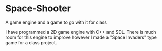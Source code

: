 # Space-Shooter
A game engine and a game to go with it for class

I have programmed a 2D game engine with C++ and SDL. There is much room for this engine to improve however I made a "Space Invaders"  type game for a class project. 

